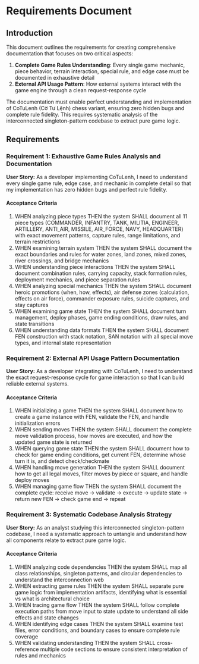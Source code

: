 # Requirements Document

## Introduction

This document outlines the requirements for creating comprehensive documentation
that focuses on two critical aspects:

1. **Complete Game Rules Understanding**: Every single game mechanic, piece
   behavior, terrain interaction, special rule, and edge case must be documented
   in exhaustive detail
2. **External API Usage Pattern**: How external systems interact with the game
   engine through a clean request-response cycle

The documentation must enable perfect understanding and implementation of
CoTuLenh (Cờ Tư Lệnh) chess variant, ensuring zero hidden bugs and complete rule
fidelity. This requires systematic analysis of the interconnected
singleton-pattern codebase to extract pure game logic.

## Requirements

### Requirement 1: Exhaustive Game Rules Analysis and Documentation

**User Story:** As a developer implementing CoTuLenh, I need to understand every
single game rule, edge case, and mechanic in complete detail so that my
implementation has zero hidden bugs and perfect rule fidelity.

#### Acceptance Criteria

1. WHEN analyzing piece types THEN the system SHALL document all 11 piece types
   (COMMANDER, INFANTRY, TANK, MILITIA, ENGINEER, ARTILLERY, ANTI_AIR, MISSILE,
   AIR_FORCE, NAVY, HEADQUARTER) with exact movement patterns, capture rules,
   range limitations, and terrain restrictions
2. WHEN examining terrain system THEN the system SHALL document the exact
   boundaries and rules for water zones, land zones, mixed zones, river
   crossings, and bridge mechanics
3. WHEN understanding piece interactions THEN the system SHALL document
   combination rules, carrying capacity, stack formation rules, deployment
   mechanics, and piece separation rules
4. WHEN analyzing special mechanics THEN the system SHALL document heroic
   promotions (when, how, effects), air defense zones (calculation, effects on
   air force), commander exposure rules, suicide captures, and stay captures
5. WHEN examining game state THEN the system SHALL document turn management,
   deploy phases, game ending conditions, draw rules, and state transitions
6. WHEN understanding data formats THEN the system SHALL document FEN
   construction with stack notation, SAN notation with all special move types,
   and internal state representation

### Requirement 2: External API Usage Pattern Documentation

**User Story:** As a developer integrating with CoTuLenh, I need to understand
the exact request-response cycle for game interaction so that I can build
reliable external systems.

#### Acceptance Criteria

1. WHEN initializing a game THEN the system SHALL document how to create a game
   instance with FEN, validate the FEN, and handle initialization errors
2. WHEN sending moves THEN the system SHALL document the complete move
   validation process, how moves are executed, and how the updated game state is
   returned
3. WHEN querying game state THEN the system SHALL document how to check for game
   ending conditions, get current FEN, determine whose turn it is, and detect
   check/checkmate
4. WHEN handling move generation THEN the system SHALL document how to get all
   legal moves, filter moves by piece or square, and handle deploy moves
5. WHEN managing game flow THEN the system SHALL document the complete cycle:
   receive move → validate → execute → update state → return new FEN → check
   game end → repeat

### Requirement 3: Systematic Codebase Analysis Strategy

**User Story:** As an analyst studying this interconnected singleton-pattern
codebase, I need a systematic approach to untangle and understand how all
components relate to extract pure game logic.

#### Acceptance Criteria

1. WHEN analyzing code dependencies THEN the system SHALL map all class
   relationships, singleton patterns, and circular dependencies to understand
   the interconnection web
2. WHEN extracting game rules THEN the system SHALL separate pure game logic
   from implementation artifacts, identifying what is essential vs what is
   architectural choice
3. WHEN tracing game flow THEN the system SHALL follow complete execution paths
   from move input to state update to understand all side effects and state
   changes
4. WHEN identifying edge cases THEN the system SHALL examine test files, error
   conditions, and boundary cases to ensure complete rule coverage
5. WHEN validating understanding THEN the system SHALL cross-reference multiple
   code sections to ensure consistent interpretation of rules and mechanics
